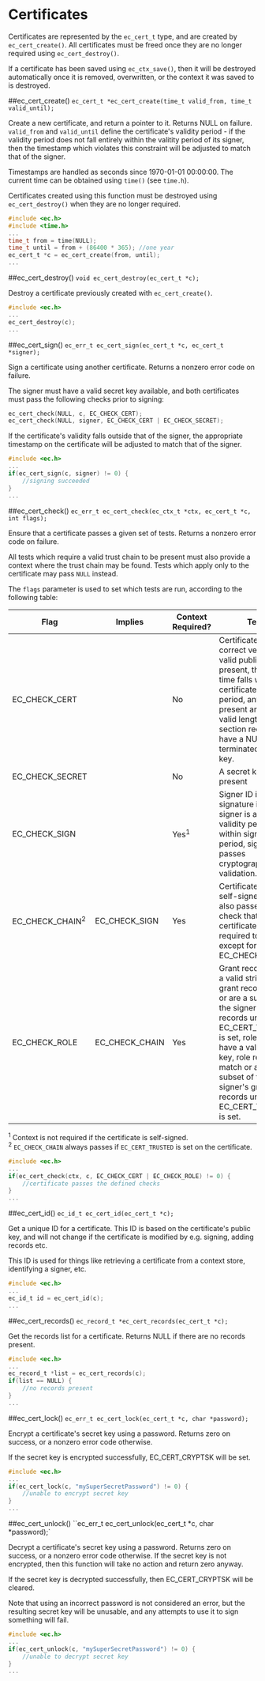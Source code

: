# Certificates

Certificates are represented by the `ec_cert_t` type, and are created by `ec_cert_create()`. All certificates must be freed once they are no longer required using `ec_cert_destroy()`.

If a certificate has been saved using `ec_ctx_save()`, then it will be destroyed automatically once it is removed, overwritten, or the context it was saved to is destroyed.

##ec_cert_create()
`ec_cert_t *ec_cert_create(time_t valid_from, time_t valid_until);`

Create a new certificate, and return a pointer to it. Returns NULL on failure. `valid_from` and `valid_until` define the certificate's validity period - if the validity period does not fall entirely within the valitity period of its signer, then the timestamp which violates this constraint will be adjusted to match that of the signer.

Timestamps are handled as seconds since 1970-01-01 00:00:00. The current time can be obtained using `time()` (see `time.h`).

Certificates created using this function must be destroyed using `ec_cert_destroy()` when they are no longer required.

```c
#include <ec.h>
#include <time.h>
...
time_t from = time(NULL);
time_t until = from + (86400 * 365); //one year
ec_cert_t *c = ec_cert_create(from, until);
...
```

##ec_cert_destroy()
`void ec_cert_destroy(ec_cert_t *c);`

Destroy a certificate previously created with `ec_cert_create()`.

```c
#include <ec.h>
...
ec_cert_destroy(c);
...
```
##ec_cert_sign()
`ec_err_t ec_cert_sign(ec_cert_t *c, ec_cert_t *signer);`

Sign a certificate using another certificate. Returns a nonzero error code on failure.

The signer must have a valid secret key available, and both certificates must pass the following checks prior to signing:

```c
ec_cert_check(NULL, c, EC_CHECK_CERT);
ec_cert_check(NULL, signer, EC_CHECK_CERT | EC_CHECK_SECRET);
```
If the certificate's validity falls outside that of the signer, the appropriate timestamp on the certificate will be adjusted to match that of the signer.

```c
#include <ec.h>
...
if(ec_cert_sign(c, signer) != 0) {
    //signing succeeded
}
...
```

##ec_cert_check()
`ec_err_t ec_cert_check(ec_ctx_t *ctx, ec_cert_t *c, int flags);`

Ensure that a certificate passes a given set of tests. Returns a nonzero error code on failure.

All tests which require a valid trust chain to be present must also provide a context where the trust chain may be found. Tests which apply only to the certificate may pass `NULL` instead.

The `flags` parameter is used to set which tests are run, according to the following table:

Flag|Implies|Context Required?|Tests
-|-|-|-
EC_CHECK_CERT||No|Certificate is the correct version, a valid public key is present, the current time falls within the certificate's validity period, any records present are of a valid length, any section records have a NULL-terminated string key.
EC_CHECK_SECRET||No|A secret key is present
EC_CHECK_SIGN||Yes<sup>1</sup>|Signer ID is present, signature is present, signer is available, validity period falls within signer validity period, signature passes cryptographic validation.
EC_CHECK_CHAIN<sup>2</sup>|EC_CHECK_SIGN|Yes|Certificate is not self-signed, signer also passes every check that certificate is required to pass, except for EC_CHECK_SECRET.
EC_CHECK_ROLE|EC_CHECK_CHAIN|Yes|Grant records have a valid string key, grant records match or are a subset of the signer's grant records unless EC_CERT_TRUSTED is set, role records have a valid string key, role records match or are a subset of the signer's grant records unless EC_CERT_TRUSTED is set.


<sup>1</sup> Context is not required if the certificate is self-signed.  
<sup>2</sup> `EC_CHECK_CHAIN` always passes if `EC_CERT_TRUSTED` is set on the certificate.

```c
#include <ec.h>
...
if(ec_cert_check(ctx, c, EC_CHECK_CERT | EC_CHECK_ROLE) != 0) {
    //certificate passes the defined checks
}
...
```

##ec_cert_id()
`ec_id_t ec_cert_id(ec_cert_t *c);`

Get a unique ID for a certificate. This ID is based on the certificate's public key, and will not change if the certificate is modified by e.g. signing, adding records etc.

This ID is used for things like retrieving a certificate from a context store, identifying a signer, etc.

```c
#include <ec.h>
...
ec_id_t id = ec_cert_id(c);
...
```

##ec_cert_records()
`ec_record_t *ec_cert_records(ec_cert_t *c);`

Get the records list for a certificate. Returns NULL if there are no records present.

```c
#include <ec.h>
...
ec_record_t *list = ec_cert_records(c);
if(list == NULL) {
    //no records present
}
...
```

##ec_cert_lock()
`ec_err_t ec_cert_lock(ec_cert_t *c, char *password);`

Encrypt a certificate's secret key using a password. Returns zero on success, or a nonzero error code otherwise.

If the secret key is encrypted successfully, EC_CERT_CRYPTSK will be set.

```c
#include <ec.h>
...
if(ec_cert_lock(c, "mySuperSecretPassword") != 0) {
    //unable to encrypt secret key
}
...
```

##ec_cert_unlock()
``ec_err_t ec_cert_unlock(ec_cert_t *c, char *password);`

Decrypt a certificate's secret key using a password. Returns zero on success, or a nonzero error code otherwise. If the secret key is not encrypted, then this function will take no action and return zero anyway.

If the secret key is decrypted successfully, then EC_CERT_CRYPTSK will be cleared.

Note that using an incorrect password is not considered an error, but the resulting secret key will be unusable, and any attempts to use it to sign something will fail.

```c
#include <ec.h>
...
if(ec_cert_unlock(c, "mySuperSecretPassword") != 0) {
    //unable to decrypt secret key
}
...